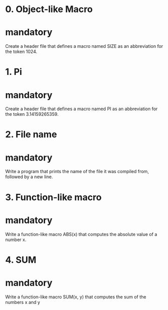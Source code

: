 # 0. Object-like Macro
# mandatory
 Create a header file that defines a macro named SIZE as an abbreviation for the token 1024.
# 1. Pi
# mandatory
Create a header file that defines a macro named PI as an abbreviation for the token 3.14159265359.
# 2. File name
# mandatory
Write a program that prints the name of the file it was compiled from, followed by a new line.
# 3. Function-like macro
# mandatory
Write a function-like macro ABS(x) that computes the absolute value of a number x.
# 4. SUM
# mandatory
Write a function-like macro SUM(x, y) that computes the sum of the numbers x and y
